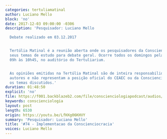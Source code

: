 ```yaml
---
categories: tertuliamatinal
author: Luciano Mello
block: 'no'
date: 2017-12-03 09:00:00 -0306
description: 'Pesquisador: Luciano Mello

  Debate realizado em 03.12.2017


  Tertúlia Matinal é a reunião aberta onde os pesquisadores da Conscienciologia apresentam
  seus temas de estudo para debate geral. Ocorre todos os domingos pela manhã, das
  09h às 10h45, no auditório do Tertuliarium.


  As opiniões emitidas na Tertúlia Matinal são de inteira responsabilidade de seus
  autores e não representam a posição oficial do CEAEC ou da Conscienciologia sobre
  os temas discutidos.'
duration: 01:48:50
explicit: 'no'
file: https://f001.backblazeb2.com/file/conscienciologiapodcast/audios/LfHXg06KHVY.m4a
keywords: conscienciologia
layout: post
length: 6530
origin: https://youtu.be/LfHXg06KHVY
summary: 'Pesquisador: Luciano Mello'
title: '#74 - Implementacao da Conscienciocracia'
voices: Luciano Mello
---
```

